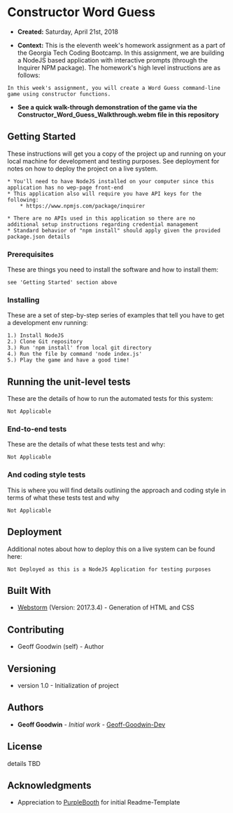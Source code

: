 # Constructor Word Guess

* **Created:** Saturday, April 21st, 2018

* **Context:** This is the eleventh week's homework assignment as a part of the Georgia Tech Coding Bootcamp. In this assignment, we are building a NodeJS based application with interactive prompts (through the Inquirer NPM package).  The homework's high level instructions are as follows:

```
In this week's assignment, you will create a Word Guess command-line game using constructor functions.
```

* **See a quick walk-through demonstration of the game via the Constructor_Word_Guess_Walkthrough.webm file in this repository**

## Getting Started

These instructions will get you a copy of the project up and running on your local machine for development and testing purposes. See deployment for notes on how to deploy the project on a live system.

```
* You'll need to have NodeJS installed on your computer since this application has no wep-page front-end
* This application also will require you have API keys for the following:
    * https://www.npmjs.com/package/inquirer
    
* There are no APIs used in this application so there are no additional setup instructions regarding credential management
* Standard behavior of "npm install" should apply given the provided package.json details
```

### Prerequisites

These are things you need to install the software and how to install them:

```
see 'Getting Started' section above
```

### Installing

These are a set of step-by-step series of examples that tell you have to get a development env running:

```
1.) Install NodeJS
2.) Clone Git repository
3.) Run 'npm install' from local git directory
4.) Run the file by command 'node index.js'
5.) Play the game and have a good time!
```

## Running the unit-level tests

These are the details of how to run the automated tests for this system:

```
Not Applicable
```

### End-to-end tests

These are the details of what these tests test and why:

```
Not Applicable
```

### And coding style tests

This is where you will find details outlining the approach and coding style in terms of  what these tests test and why

```
Not Applicable
```

## Deployment

Additional notes about how to deploy this on a live system can be found here:

```
Not Deployed as this is a NodeJS Application for testing purposes
```

## Built With

* [Webstorm](https://www.jetbrains.com/webstorm/) (Version: 2017.3.4) - Generation of HTML and CSS

## Contributing

* Geoff Goodwin (self) - Author

## Versioning

* version 1.0 - Initialization of project

## Authors

* **Geoff Goodwin** - *Initial work* - [Geoff-Goodwin-Dev](https://github.com/Geoff-Goodwin-Dev)

## License

details TBD

## Acknowledgments

* Appreciation to [PurpleBooth](https://gist.github.com/PurpleBooth/109311bb0361f32d87a2) for initial Readme-Template


